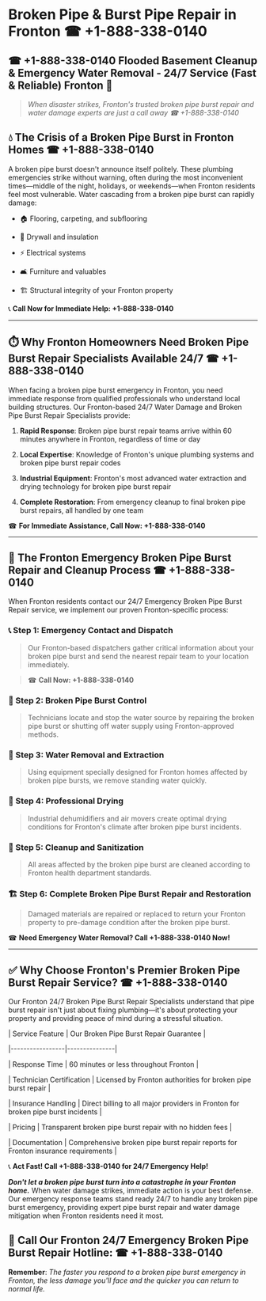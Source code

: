 # Broken Pipe & Burst Pipe Repair in Fronton ☎ +1-888-338-0140  
## ☎ +1-888-338-0140 Flooded Basement Cleanup & Emergency Water Removal - 24/7 Service (Fast & Reliable) Fronton 🚨  

> *When disaster strikes, Fronton's trusted broken pipe burst repair and water damage experts are just a call away ☎ +1-888-338-0140*  

## 💧 The Crisis of a Broken Pipe Burst in Fronton Homes ☎ +1-888-338-0140  

A broken pipe burst doesn't announce itself politely. These plumbing emergencies strike without warning, often during the most inconvenient times—middle of the night, holidays, or weekends—when Fronton residents feel most vulnerable. Water cascading from a broken pipe burst can rapidly damage:  

* 🏠 Flooring, carpeting, and subflooring  
* 🧱 Drywall and insulation  
* ⚡ Electrical systems  
* 🛋️ Furniture and valuables  
* 🏗️ Structural integrity of your Fronton property  

📞 **Call Now for Immediate Help: +1-888-338-0140**  

---  

## ⏱️ Why Fronton Homeowners Need Broken Pipe Burst Repair Specialists Available 24/7 ☎ +1-888-338-0140  

When facing a broken pipe burst emergency in Fronton, you need immediate response from qualified professionals who understand local building structures. Our Fronton-based 24/7 Water Damage and Broken Pipe Burst Repair Specialists provide:  

1. **Rapid Response**: Broken pipe burst repair teams arrive within 60 minutes anywhere in Fronton, regardless of time or day  
2. **Local Expertise**: Knowledge of Fronton's unique plumbing systems and broken pipe burst repair codes  
3. **Industrial Equipment**: Fronton's most advanced water extraction and drying technology for broken pipe burst repair  
4. **Complete Restoration**: From emergency cleanup to final broken pipe burst repairs, all handled by one team  

☎ **For Immediate Assistance, Call Now: +1-888-338-0140**  

---  

## 🔧 The Fronton Emergency Broken Pipe Burst Repair and Cleanup Process ☎ +1-888-338-0140  

When Fronton residents contact our 24/7 Emergency Broken Pipe Burst Repair service, we implement our proven Fronton-specific process:  

### 📞 Step 1: Emergency Contact and Dispatch  
> Our Fronton-based dispatchers gather critical information about your broken pipe burst and send the nearest repair team to your location immediately.  
> ☎ **Call Now: +1-888-338-0140**  

### 🚿 Step 2: Broken Pipe Burst Control  
> Technicians locate and stop the water source by repairing the broken pipe burst or shutting off water supply using Fronton-approved methods.  

### 🌊 Step 3: Water Removal and Extraction  
> Using equipment specially designed for Fronton homes affected by broken pipe bursts, we remove standing water quickly.  

### 💨 Step 4: Professional Drying  
> Industrial dehumidifiers and air movers create optimal drying conditions for Fronton's climate after broken pipe burst incidents.  

### 🧼 Step 5: Cleanup and Sanitization  
> All areas affected by the broken pipe burst are cleaned according to Fronton health department standards.  

### 🏗️ Step 6: Complete Broken Pipe Burst Repair and Restoration  
> Damaged materials are repaired or replaced to return your Fronton property to pre-damage condition after the broken pipe burst.  

☎ **Need Emergency Water Removal? Call +1-888-338-0140 Now!**  

---  

## ✅ Why Choose Fronton's Premier Broken Pipe Burst Repair Service? ☎ +1-888-338-0140  

Our Fronton 24/7 Broken Pipe Burst Repair Specialists understand that pipe burst repair isn't just about fixing plumbing—it's about protecting your property and providing peace of mind during a stressful situation.  

| Service Feature | Our Broken Pipe Burst Repair Guarantee |  
|-----------------|---------------|  
| Response Time | 60 minutes or less throughout Fronton |  
| Technician Certification | Licensed by Fronton authorities for broken pipe burst repair |  
| Insurance Handling | Direct billing to all major providers in Fronton for broken pipe burst incidents |  
| Pricing | Transparent broken pipe burst repair with no hidden fees |  
| Documentation | Comprehensive broken pipe burst repair reports for Fronton insurance requirements |  

📞 **Act Fast! Call +1-888-338-0140 for 24/7 Emergency Help!**  

***Don't let a broken pipe burst turn into a catastrophe in your Fronton home.*** When water damage strikes, immediate action is your best defense. Our emergency response teams stand ready 24/7 to handle any broken pipe burst emergency, providing expert pipe burst repair and water damage mitigation when Fronton residents need it most.  

## 📱 Call Our Fronton 24/7 Emergency Broken Pipe Burst Repair Hotline: ☎ +1-888-338-0140  

**Remember**: *The faster you respond to a broken pipe burst emergency in Fronton, the less damage you'll face and the quicker you can return to normal life.*
